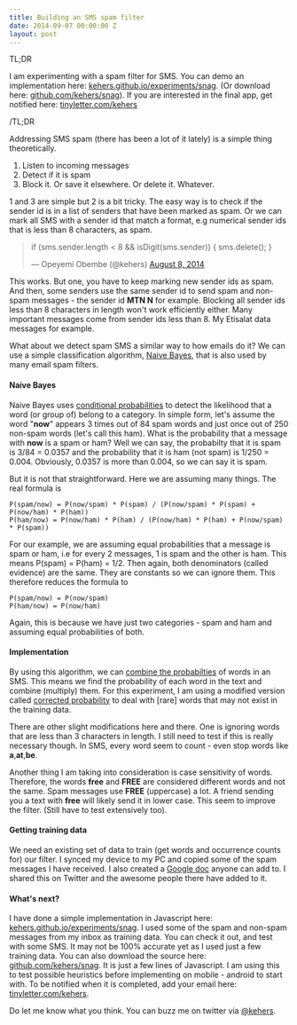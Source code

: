 ```yaml
---
title: Building an SMS spam filter
date: 2014-09-07 00:00:00 Z
layout: post
---
```


TL;DR

I am experimenting with a spam filter for SMS. You can demo an implementation here: [kehers.github.io/experiments/snag](http://kehers.github.io/experiments/snag). (Or download here: [github.com/kehers/snag](http://github.com/kehers/snag)). If you are interested in the final app, get notified here: [tinyletter.com/kehers](https://tinyletter.com/kehers)

/TL;DR

Addressing SMS spam (there has been a lot of it lately) is a simple thing theoretically.

1. Listen to incoming messages
2. Detect if it is spam
3. Block it. Or save it elsewhere. Or delete it. Whatever.

1 and 3 are simple but 2 is a bit tricky. The easy way is to check if the sender id is in a list of senders that have been marked as spam. Or we can mark all SMS with a sender id that match a format, e.g numerical sender ids that is less than 8 characters, as spam.

<blockquote class="twitter-tweet" lang="en"><p>if (sms.sender.length &lt; 8 &amp;&amp;&#10;    isDigit(sms.sender)) {&#10;    sms.delete();&#10;}</p>&mdash; Opeyemi Obembe (@kehers) <a href="https://twitter.com/kehers/status/497668397686333441">August 8, 2014</a></blockquote>
<script async src="//platform.twitter.com/widgets.js" charset="utf-8"></script>

This works. But one, you have to keep marking new sender ids as spam. And then, some senders use the same sender id to send spam and non-spam messages - the sender id **MTN N** for example. Blocking all sender ids less than 8 characters in length won't work efficiently either. Many important messages come from sender ids less than 8. My Etisalat data messages for example.

What about we detect spam SMS a similar way to how emails do it? We can use a simple classification algorithm, [Naive Bayes](http://en.wikipedia.org/wiki/Bayesian_spam_filtering), that is also used by many email spam filters.

#### Naive Bayes

Naive Bayes uses [conditional probabilities](http://en.wikipedia.org/wiki/Conditional_probability) to detect the likelihood that a word (or group of) belong to a category. In simple form, let's assume the word "**now**" appears 3 times out of 84 spam words and just once out of 250 non-spam words (let's call this ham). What is the probability that a message with **now** is a spam or ham? Well we can say, the probabilty that it is spam is 3/84 = 0.0357 and the probability that it is ham (not spam) is 1/250 = 0.004. Obviously, 0.0357 is more than 0.004, so we can say it is spam.

But it is not that straightforward. Here we are assuming many things. The real formula is

    P(spam/now) = P(now/spam) * P(spam) / (P(now/spam) * P(spam) + P(now/ham) * P(ham))
    P(ham/now) = P(now/ham) * P(ham) / (P(now/ham) * P(ham) + P(now/spam) * P(spam))

For our example, we are assuming equal probabilities that a message is spam or ham, i.e for every 2 messages, 1 is spam and the other is ham. This means P(spam) = P(ham) = 1/2.
Then again, both denominators (called evidence) are the same. They are constants so we can ignore them. This therefore reduces the formula to

    P(spam/now) = P(now/spam)
    P(ham/now) = P(now/ham)

Again, this is because we have just two categories - spam and ham and assuming equal probabilities of both.

#### Implementation
By using this algorithm, we can [combine the probabilties](http://en.wikipedia.org/wiki/Naive_Bayes_spam_filtering#Combining_individual_probabilities) of words in an SMS. This means we find the probability of each word in the text and combine (multiply) them. For this experiment, I am using a modified version called [corrected probability](http://en.wikipedia.org/wiki/Naive_Bayes_spam_filtering#Dealing_with_rare_words) to deal with [rare] words that may not exist in the training data.

There are other slight modifications here and there. One is ignoring words that are less than 3 characters in length. I still need to test if this is really necessary though. In SMS, every word seem to count - even stop words like **a**,**at**,**be**.

Another thing I am taking into consideration is case sensitivity of words. Therefore, the words **free** and **FREE** are considered different words and not the same. Spam messages use **FREE** (uppercase) a lot. A friend sending you a text with **free** will likely send it in lower case. This seem to improve the filter. (Still have to test extensively too).

#### Getting training data
We need an existing set of data to train (get words and occurrence counts for) our filter. I synced my device to my PC and copied some of the spam messages I have received. I also created a [Google doc](https://docs.google.com/document/d/1TldaHwtLwuAq8paUyjLLUuJqthjYvymOMk5Op8gtR4Y/edit) anyone can add to. I shared this on Twitter and the awesome people there have added to it.

#### What's next?
I have done a simple implementation in Javascript here: [kehers.github.io/experiments/snag](http://kehers.github.io/experiments/snag). I used some of the spam and non-spam messages from my inbox as training data. You can check it out, and test with some SMS. It may not be 100% accurate yet as I used just a few training data. You can also download the source here: [github.com/kehers/snag](http://github.com/kehers/snag). It is just a few lines of Javascript. I am using this to test possible heuristics before implementing on mobile - android to start with. To be notified when it is completed, add your email here: [tinyletter.com/kehers](https://tinyletter.com/kehers).

Do let me know what you think. You can buzz me on twitter via [@kehers](http://twitter.com/kehers).